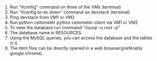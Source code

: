 1.	Run "ifconfig" command on three of the VMs (terminal)
2.	Run "ifconfig br-ex down" command on devstack (terminal)
3.	Ping devstack from VM1 or VM2
4.	Run python ceilometer python ceilometer client via VM1 or VM2
5.	To view the database run command "mysql –u root –p"
6.	The database name is RESOURCES.
7.	Using the MySQL queries, you can access the database and the tables in it.
8.	The html files can be directly opened in a web browser(preferably google chrome).
